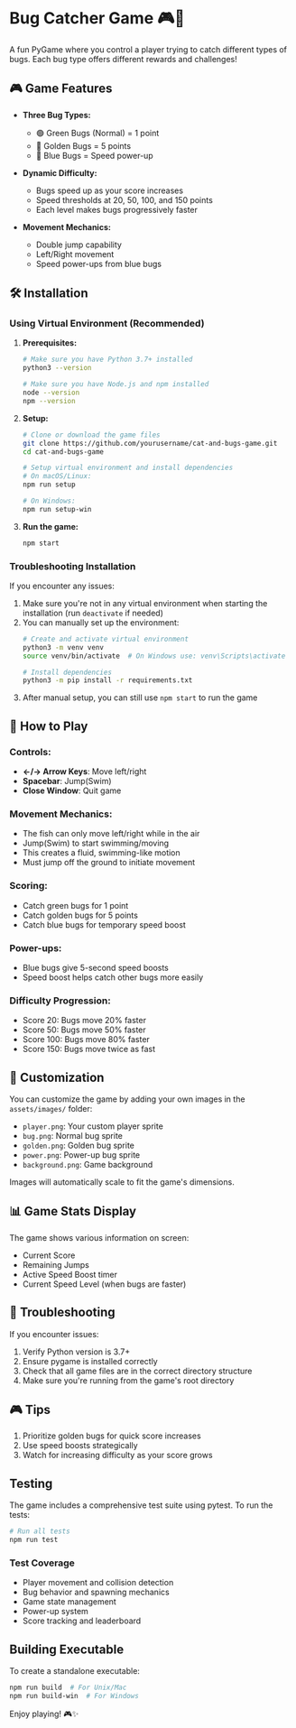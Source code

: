 # Bug Catcher Game 🎮🐛

A fun PyGame where you control a player trying to catch different types of bugs. Each bug type offers different rewards and challenges!

## 🎮 Game Features

- **Three Bug Types:**
  - 🟢 Green Bugs (Normal) = 1 point
  - 🌟 Golden Bugs = 5 points
  - 🔵 Blue Bugs = Speed power-up

- **Dynamic Difficulty:**
  - Bugs speed up as your score increases
  - Speed thresholds at 20, 50, 100, and 150 points
  - Each level makes bugs progressively faster

- **Movement Mechanics:**
  - Double jump capability
  - Left/Right movement
  - Speed power-ups from blue bugs

## 🛠️ Installation

### Using Virtual Environment (Recommended)
1. **Prerequisites:**
   ```bash
   # Make sure you have Python 3.7+ installed
   python3 --version

   # Make sure you have Node.js and npm installed
   node --version
   npm --version
   ```

2. **Setup:**
   ```bash
   # Clone or download the game files
   git clone https://github.com/yourusername/cat-and-bugs-game.git
   cd cat-and-bugs-game
   
   # Setup virtual environment and install dependencies
   # On macOS/Linux:
   npm run setup
   
   # On Windows:
   npm run setup-win
   ```

3. **Run the game:**
   ```bash
   npm start
   ```

### Troubleshooting Installation
If you encounter any issues:
1. Make sure you're not in any virtual environment when starting the installation (run `deactivate` if needed)
2. You can manually set up the environment:
   ```bash
   # Create and activate virtual environment
   python3 -m venv venv
   source venv/bin/activate  # On Windows use: venv\Scripts\activate
   
   # Install dependencies
   python3 -m pip install -r requirements.txt
   ```
3. After manual setup, you can still use `npm start` to run the game

## 🎯 How to Play

### Controls:
- **←/→ Arrow Keys**: Move left/right
- **Spacebar**: Jump(Swim)
- **Close Window**: Quit game

### Movement Mechanics:
- The fish can only move left/right while in the air
- Jump(Swim) to start swimming/moving
- This creates a fluid, swimming-like motion
- Must jump off the ground to initiate movement

### Scoring:
- Catch green bugs for 1 point
- Catch golden bugs for 5 points
- Catch blue bugs for temporary speed boost

### Power-ups:
- Blue bugs give 5-second speed boosts
- Speed boost helps catch other bugs more easily

### Difficulty Progression:
- Score 20: Bugs move 20% faster
- Score 50: Bugs move 50% faster
- Score 100: Bugs move 80% faster
- Score 150: Bugs move twice as fast

## 🎨 Customization

You can customize the game by adding your own images in the `assets/images/` folder:
- `player.png`: Your custom player sprite
- `bug.png`: Normal bug sprite
- `golden.png`: Golden bug sprite
- `power.png`: Power-up bug sprite
- `background.png`: Game background

Images will automatically scale to fit the game's dimensions.

## 📊 Game Stats Display

The game shows various information on screen:
- Current Score
- Remaining Jumps
- Active Speed Boost timer
- Current Speed Level (when bugs are faster)

## 🐞 Troubleshooting

If you encounter issues:
1. Verify Python version is 3.7+
2. Ensure pygame is installed correctly
3. Check that all game files are in the correct directory structure
4. Make sure you're running from the game's root directory

## 🎮 Tips

1. Prioritize golden bugs for quick score increases
2. Use speed boosts strategically
3. Watch for increasing difficulty as your score grows

## Testing

The game includes a comprehensive test suite using pytest. To run the tests:

```bash
# Run all tests
npm run test
```

### Test Coverage
- Player movement and collision detection
- Bug behavior and spawning mechanics
- Game state management
- Power-up system
- Score tracking and leaderboard

## Building Executable

To create a standalone executable:
```bash
npm run build  # For Unix/Mac
npm run build-win  # For Windows
```

Enjoy playing! 🎮✨ 